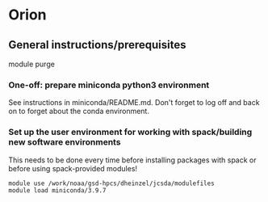 # Orion

## General instructions/prerequisites

module purge

### One-off: prepare miniconda python3 environment
See instructions in miniconda/README.md. Don't forget to log off and back on to forget about the conda environment.

### Set up the user environment for working with spack/building new software environments
This needs to be done every time before installing packages with spack or before using spack-provided modules!
```
module use /work/noaa/gsd-hpcs/dheinzel/jcsda/modulefiles
module load miniconda/3.9.7
```
